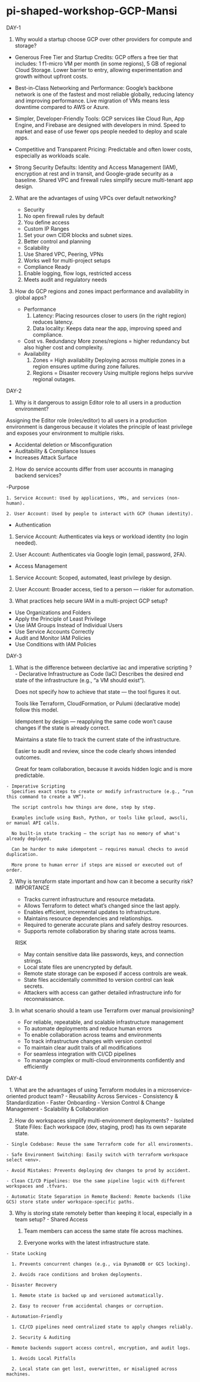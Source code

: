 # pi-shaped-workshop-GCP-Mansi

DAY-1

1. Why would a startup choose GCP over other providers for compute and storage?
  - Generous Free Tier and Startup Credits:
   GCP offers a free tier that includes: 1 f1-micro VM per month (in some regions), 5 GB of regional Cloud Storage.
   Lower barrier to entry, allowing experimentation and growth without upfront costs.

 - Best-in-Class Networking and Performance:
  Google’s backbone network is one of the fastest and most reliable globally, reducing latency and improving performance. Live migration of VMs means less downtime compared to AWS or Azure.

 - Simpler, Developer-Friendly Tools:
    GCP services like Cloud Run, App Engine, and Firebase are designed with developers in mind. Speed to market and ease of use fewer ops people needed to deploy and scale apps.

 - Competitive and Transparent Pricing:
   Predictable and often lower costs, especially as workloads scale.

- Strong Security Defaults:
  Identity and Access Management (IAM), encryption at rest and in transit, and Google-grade security as a baseline. Shared VPC and firewall rules simplify secure multi-tenant app design.

2. What are the advantages of using VPCs over default networking?

    - Security
    1. No open firewall rules by default
    2. You define access

   - Custom IP Ranges
    1. Set your own CIDR blocks and subnet sizes.
    2. Better control and planning
    
    - Scalability
    1. Use Shared VPC, Peering, VPNs
    2. Works well for multi-project setups

     - Compliance Ready
    1. Enable logging, flow logs, restricted access
    2. Meets audit and regulatory needs

3. How do GCP regions and zones impact performance and availability in global apps?
   - Performance
     1. Latency: Placing resources closer to users (in the right region) reduces latency.
     2. Data locality: Keeps data near the app, improving speed and compliance.
   - Cost vs. Redundancy
      More zones/regions = higher redundancy but also higher cost and complexity.
    - Availability
      1. Zones = High availability
         Deploying across multiple zones in a region ensures uptime during zone failures.
      2. Regions = Disaster recovery
         Using multiple regions helps survive regional outages.

DAY-2

1. Why is it dangerous to assign Editor role to all users in a production environment?

  Assigning the Editor role (roles/editor) to all users in a production environment is dangerous because it violates the principle of least privilege and exposes your environment to multiple risks.
  -  Accidental deletion or Misconfiguration
  - Auditability & Compliance Issues
  - Increases Attack Surface

2. How do service accounts differ from user accounts in managing backend services?

  -Purpose

    1. Service Account: Used by applications, VMs, and services (non-human).

    2. User Account: Used by people to interact with GCP (human identity).

  - Authentication

  1. Service Account: Authenticates via keys or workload identity (no login needed).

2. User Account: Authenticates via Google login (email, password, 2FA).

  - Access Management

  1. Service Account: Scoped, automated, least privilege by design.

  2. User Account: Broader access, tied to a person — riskier for automation.


3. What practices help secure IAM in a multi-project GCP setup?
  - Use Organizations and Folders
  - Apply the Principle of Least Privilege
  - Use IAM Groups Instead of Individual Users
  - Use Service Accounts Correctly
  - Audit and Monitor IAM Policies
  - Use Conditions with IAM Policies

DAY-3

  1. What is the difference between declartive iac and imperative scripting ?
    - Declarative Infrastructure as Code (IaC)
      Describes the desired end state of the infrastructure (e.g., “a VM should exist”).

      Does not specify how to achieve that state — the tool figures it out.

      Tools like Terraform, CloudFormation, or Pulumi (declarative mode) follow this model.

      Idempotent by design — reapplying the same code won’t cause changes if the state is already correct.

      Maintains a state file to track the current state of the infrastructure.

      Easier to audit and review, since the code clearly shows intended outcomes.

      Great for team collaboration, because it avoids hidden logic and is more predictable.


    - Imperative Scripting
      Specifies exact steps to create or modify infrastructure (e.g., “run this command to create a VM”).

      The script controls how things are done, step by step.

      Examples include using Bash, Python, or tools like gcloud, awscli, or manual API calls.

      No built-in state tracking — the script has no memory of what's already deployed.

      Can be harder to make idempotent — requires manual checks to avoid duplication.

      More prone to human error if steps are missed or executed out of order.

  2. Why is terraform state important and how can it become a security risk?
      IMPORTANCE
        - Tracks current infrastructure and resource metadata.
        - Allows Terraform to detect what’s changed since the last apply.
        - Enables efficient, incremental updates to infrastructure.
        -  Maintains resource dependencies and relationships.
        - Required to generate accurate plans and safely destroy resources.
        - Supports remote collaboration by sharing state across teams.

      RISK
        - May contain sensitive data like passwords, keys, and connection strings.
        - Local state files are unencrypted by default.
        - Remote state storage can be exposed if access controls are weak.
        - State files accidentally committed to version control can leak secrets.
        - Attackers with access can gather detailed infrastructure info for reconnaissance.

  3. In what scenario should a team use Terraform over manual provisioning?
        - For reliable, repeatable, and scalable infrastructure management
        - To automate deployments and reduce human errors
        - To enable collaboration across teams and environments
        - To track infrastructure changes with version control
        - To maintain clear audit trails of all modifications
        - For seamless integration with CI/CD pipelines
        - To manage complex or multi-cloud environments confidently and efficiently

DAY-4

  1. What are the advantages of using Terraform modules in a microservice-oriented product team? 
    - Reusability Across Services
    - Consistency & Standardization
    - Faster Onboarding
    - Version Control & Change Management
    - Scalability & Collaboration

  2. How do workspaces simplify multi-environment deployments?
    - Isolated State Files: Each workspace (dev, staging, prod) has its own separate state.

    - Single Codebase: Reuse the same Terraform code for all environments.

    - Safe Environment Switching: Easily switch with terraform workspace select <env>.

    - Avoid Mistakes: Prevents deploying dev changes to prod by accident.

    - Clean CI/CD Pipelines: Use the same pipeline logic with different workspaces and .tfvars.

    - Automatic State Separation in Remote Backend: Remote backends (like GCS) store state under workspace-specific paths.

  3. Why is storing state remotely better than keeping it local, especially in a team setup?
    - Shared Access

      1. Team members can access the same state file across machines.

      2. Everyone works with the latest infrastructure state.

    - State Locking

      1. Prevents concurrent changes (e.g., via DynamoDB or GCS locking).

      2. Avoids race conditions and broken deployments.

    - Disaster Recovery

      1. Remote state is backed up and versioned automatically.

      2. Easy to recover from accidental changes or corruption.

    - Automation-Friendly

      1. CI/CD pipelines need centralized state to apply changes reliably.

      2. Security & Auditing

    - Remote backends support access control, encryption, and audit logs.

      1. Avoids Local Pitfalls

      2. Local state can get lost, overwritten, or misaligned across machines.